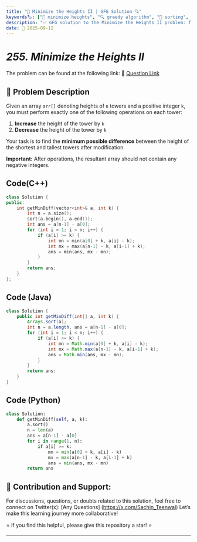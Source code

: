```yaml
---
title: "🔢 Minimize the Heights II | GFG Solution 🔍"
keywords🏷️: ["🔢 minimize heights", "🔍 greedy algorithm", "📍 sorting", "📈 optimization", "📘 GFG", "🏁 competitive programming", "📚 DSA"]
description: "✅ GFG solution to the Minimize the Heights II problem: find minimum difference between tallest and shortest towers after mandatory height modifications using greedy approach. 🚀"
date: 📅 2025-09-12
---
```


# *255. Minimize the Heights II*

The problem can be found at the following link: 🔗 [Question Link](https://www.geeksforgeeks.org/problems/minimize-the-heights3351/1)

## **🧩 Problem Description**

Given an array `arr[]` denoting heights of `n` towers and a positive integer `k`, you must perform exactly one of the following operations on each tower:

1. **Increase** the height of the tower by `k`
2. **Decrease** the height of the tower by `k`

Your task is to find the **minimum possible difference** between the height of the shortest and tallest towers after modification.

**Important:** After operations, the resultant array should not contain any negative integers.


## Code(C++)
```cpp
class Solution {
public:
    int getMinDiff(vector<int>& a, int k) {
        int n = a.size();
        sort(a.begin(), a.end());
        int ans = a[n-1] - a[0];
        for (int i = 1; i < n; i++) {
            if (a[i] >= k) {
                int mn = min(a[0] + k, a[i] - k);
                int mx = max(a[n-1] - k, a[i-1] + k);
                ans = min(ans, mx - mn);
            }
        }
        return ans;
    }
};
```

## Code (Java)

```java
class Solution {
    public int getMinDiff(int[] a, int k) {
        Arrays.sort(a);
        int n = a.length, ans = a[n-1] - a[0];
        for (int i = 1; i < n; i++) {
            if (a[i] >= k) {
                int mn = Math.min(a[0] + k, a[i] - k);
                int mx = Math.max(a[n-1] - k, a[i-1] + k);
                ans = Math.min(ans, mx - mn);
            }
        }
        return ans;
    }
}
```

## Code (Python)

```python
class Solution:
    def getMinDiff(self, a, k):
        a.sort()
        n = len(a)
        ans = a[n-1] - a[0]
        for i in range(1, n):
            if a[i] >= k:
                mn = min(a[0] + k, a[i] - k)
                mx = max(a[n-1] - k, a[i-1] + k)
                ans = min(ans, mx - mn)
        return ans
```



## 🎯 **Contribution and Support:**

For discussions, questions, or doubts related to this solution, feel free to connect on Twitter(x): [Any Questions] (https://x.com/Sachin_Teenwal) Let’s make this learning journey more collaborative!

⭐ If you find this helpful, please give this repository a star! ⭐

---
